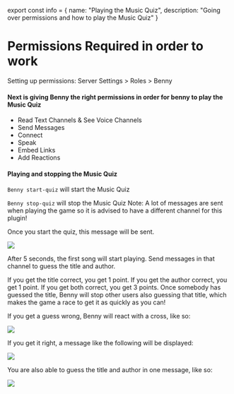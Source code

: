 export const info = {
    name: "Playing the Music Quiz",
    description: "Going over permissions and how to play the Music Quiz"
}

<PageToolBar title="Music Quiz" />

# Permissions Required in order to work
<Alert style="info">Setting up permissions: Server Settings > Roles > Benny</Alert>

#### Next is giving Benny the right permissions in order for benny to play the Music Quiz
- Read Text Channels & See Voice Channels
- Send Messages 
- Connect 
- Speak 
- Embed Links
- Add Reactions


#### Playing and stopping the Music Quiz
``Benny start-quiz`` will start the Music Quiz

``Benny stop-quiz`` will stop the Music Quiz
<Alert style="destructive">Note: A lot of messages are sent when playing the game so it is advised to have a different channel for this plugin!</Alert>

Once you start the quiz, this message will be sent.

![](/docs/musicquiz/intro.png)

After 5 seconds, the first song will start playing. Send messages in that channel to guess the title and author. 

If you get the title correct, you get 1 point. If you get the author correct, you get 1 point. If you get both correct, you get 3 points. Once somebody has guessed the title, Benny will stop other users also guessing that title, which makes the game a race to get it as quickly as you can!

If you get a guess wrong, Benny will react with a cross, like so:

![](/docs/musicquiz/wrong_guess.png)

If you get it right, a message like the following will be displayed:

![](/docs/musicquiz/right_guess.png)

You are also able to guess the title and author in one message, like so:

![](/docs/musicquiz/two_in_one.png)
